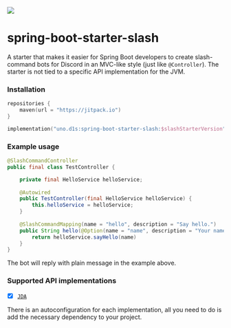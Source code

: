[![](https://jitpack.io/v/d1snin/spring-boot-starter-slash.svg)](https://jitpack.io/#d1snin/spring-boot-starter-slash)

# spring-boot-starter-slash
A starter that makes it easier for Spring Boot developers to 
create slash-command bots for Discord in an MVC-like style (just like `@Controller`).
The starter is not tied to a specific API implementation for the JVM.

### Installation
```kotlin
repositories {
    maven(url = "https://jitpack.io")
}

implementation("uno.d1s:spring-boot-starter-slash:$slashStarterVersion")
```

### Example usage
```java
@SlashCommandController
public final class TestController {

    private final HelloService helloService;
    
    @Autowired
    public TestController(final HelloService helloService) {
        this.helloService = helloService;
    }
    
    @SlashCommandMapping(name = "hello", description = "Say hello.")
    public String hello(@Option(name = "name", description = "Your name.") String name) {
        return helloService.sayHello(name)
    }
}
```

The bot will reply with plain message in the example above.

### Supported API implementations
- [x] [`JDA`](https://github.com/DV8FromTheWorld/JDA)

There is an autoconfiguration for each implementation, all you need to do is add the necessary dependency to your project.
